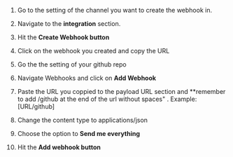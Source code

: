 1. Go to the setting of the channel you want to create the webhook in.

2. Navigate to the **integration** section.

3. Hit the **Create Webhook button**

4. Click on the webhook you created and copy the URL 

5. Go the the setting of your github repo

6. Navigate Webhooks and click on **Add Webhook**

7. Paste the URL you coppied to the payload URL section and **remember to add /github at the end of the url without spaces" .
   Example: [URL/github]

8. Change the content type to applications/json

9. Choose the option to **Send me everything**

10. Hit the **Add webhook button**
